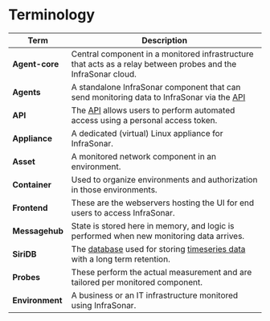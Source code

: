 # Terminology

Term           | Description
---------------|----------------------------------------------------------
**Agent-core** | Central component in a monitored infrastructure that acts as a relay between probes and the InfraSonar cloud.
**Agents**     | A standalone InfraSonar component that can send monitoring data to InfraSonar via the [API](../../api/overview)
**API**        | The [API](../../api/overview) allows users to perform automated access using a personal access token.
**Appliance**  | A dedicated (virtual) Linux appliance for InfraSonar.
**Asset**      | A monitored network component in an environment.
**Container**  | Used to organize environments and authorization in those environments.
**Frontend**   | These are the webservers hosting the UI for end users to access InfraSonar.
**Messagehub** | State is stored here in memory, and logic is performed when new monitoring data arrives.
**SiriDB**     | The [database](https://siridb.com) used for storing [timeseries data](https://en.wikipedia.org/wiki/Time_series) with a long term retention.
**Probes**     | These perform the actual measurement and are tailored per monitored component.
**Environment**| A business or an IT infrastructure monitored using InfraSonar.
